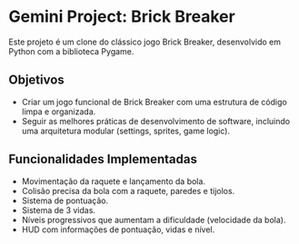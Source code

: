 # Gemini Project: Brick Breaker

Este projeto é um clone do clássico jogo Brick Breaker, desenvolvido em Python com a biblioteca Pygame.

## Objetivos

- Criar um jogo funcional de Brick Breaker com uma estrutura de código limpa e organizada.
- Seguir as melhores práticas de desenvolvimento de software, incluindo uma arquitetura modular (settings, sprites, game logic).

## Funcionalidades Implementadas

- Movimentação da raquete e lançamento da bola.
- Colisão precisa da bola com a raquete, paredes e tijolos.
- Sistema de pontuação.
- Sistema de 3 vidas.
- Níveis progressivos que aumentam a dificuldade (velocidade da bola).
- HUD com informações de pontuação, vidas e nível.
